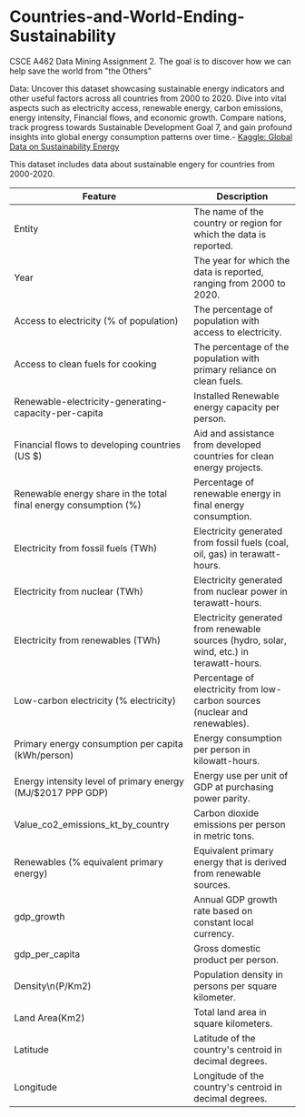 # Countries-and-World-Ending-Sustainability
CSCE A462 Data Mining Assignment 2. The goal is to discover how we can help save the world from "the Others"

Data: Uncover this dataset showcasing sustainable energy indicators and other useful factors across all countries from 2000 to 2020. Dive into vital aspects such as electricity access, renewable energy, carbon emissions, energy intensity, Financial flows, and economic growth. Compare nations, track progress towards Sustainable Development Goal 7, and gain profound insights into global energy consumption patterns over time.- [Kaggle: Global Data on Sustainability Energy](https://www.kaggle.com/datasets/anshtanwar/global-data-on-sustainable-energy)

This dataset includes data about sustainable engery for countries from 2000-2020. 

| Feature                                                          | Description                                                                                |
| ---------------------------------------------------------------- | ------------------------------------------------------------------------------------------ |
| Entity                                                           | The name of the country or region for which the data is reported.                          |
| Year                                                             | The year for which the data is reported, ranging from 2000 to 2020.                        |
| Access to electricity (% of population)                          | The percentage of population with access to electricity.                                   |
| Access to clean fuels for cooking                                | The percentage of the population with primary reliance on clean fuels.                     |
| Renewable-electricity-generating-capacity-per-capita             | Installed Renewable energy capacity per person.                                            |
| Financial flows to developing countries (US $)                   | Aid and assistance from developed countries for clean energy projects.                     |
| Renewable energy share in the total final energy consumption (%) | Percentage of renewable energy in final energy consumption.                                |
| Electricity from fossil fuels (TWh)                              | Electricity generated from fossil fuels (coal, oil, gas) in terawatt-hours.                |
| Electricity from nuclear (TWh)                                   | Electricity generated from nuclear power in terawatt-hours.                                |
| Electricity from renewables (TWh)                                | Electricity generated from renewable sources (hydro, solar, wind, etc.) in terawatt-hours. |
| Low-carbon electricity (% electricity)                           | Percentage of electricity from low-carbon sources (nuclear and renewables).                |
| Primary energy consumption per capita (kWh/person)               | Energy consumption per person in kilowatt-hours.                                           |
| Energy intensity level of primary energy (MJ/$2017 PPP GDP)      | Energy use per unit of GDP at purchasing power parity.                                     |
| Value_co2_emissions_kt_by_country                                | Carbon dioxide emissions per person in metric tons.                                        |
| Renewables (% equivalent primary energy)                         | Equivalent primary energy that is derived from renewable sources.                          |
| gdp_growth                                                       | Annual GDP growth rate based on constant local currency.                                   |
| gdp_per_capita                                                   | Gross domestic product per person.                                                         |
| Density\\n(P/Km2)                                                | Population density in persons per square kilometer.                                        |
| Land Area(Km2)                                                   | Total land area in square kilometers.                                                      |
| Latitude                                                         | Latitude of the country's centroid in decimal degrees.                                     |
| Longitude                                                        | Longitude of the country's centroid in decimal degrees.                                    |
